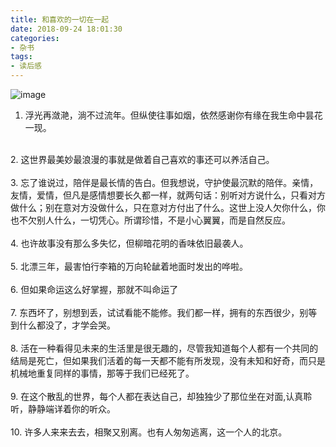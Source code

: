 ```yaml
---
title: 和喜欢的一切在一起
date: 2018-09-24 18:01:30
categories:
- 杂书
tags:
- 读后感
---
```

![image](/和喜欢的一切在一起/like.jpg)

1. 浮光再潋滟，淌不过流年。但纵使往事如烟，依然感谢你有缘在我生命中昙花一现。<br>
<br>
2. 这世界最美妙最浪漫的事就是做着自己喜欢的事还可以养活自己。
<br><br>
3. 忘了谁说过，陪伴是最长情的告白。但我想说，守护使最沉默的陪伴。亲情，友情，爱情，但凡是感情想要长久都一样，就两句话：别听对方说什么，只看对方做什么；别在意对方没做什么，只在意对方付出了什么。这世上没人欠你什么，你也不欠别人什么，一切凭心。所谓珍惜，不是小心翼翼，而是自然反应。
<br><br>
4. 也许故事没有那么多失忆，但柳暗花明的香味依旧最袭人。
<br><br>
5. 北漂三年，最害怕行李箱的万向轮龇着地面时发出的哗啦。
<br><br>
6. 但如果命运这么好掌握，那就不叫命运了
<br><br>
7. 东西坏了，别想到丢，试试看能不能修。我们都一样，拥有的东西很少，别等到什么都没了，才学会哭。
<br><br>
8. 活在一种看得见未来的生活里是很无趣的，尽管我知道每个人都有一个共同的结局是死亡，但如果我们活着的每一天都不能有所发现，没有未知和好奇，而只是机械地重复同样的事情，那等于我们已经死了。
<br><br>
9.  在这个散乱的世界，每个人都在表达自己，却独独少了那位坐在对面,认真聆听，静静端详着你的听众。
<br><br>
10. 许多人来来去去，相聚又别离。也有人匆匆逃离，这一个人的北京。
